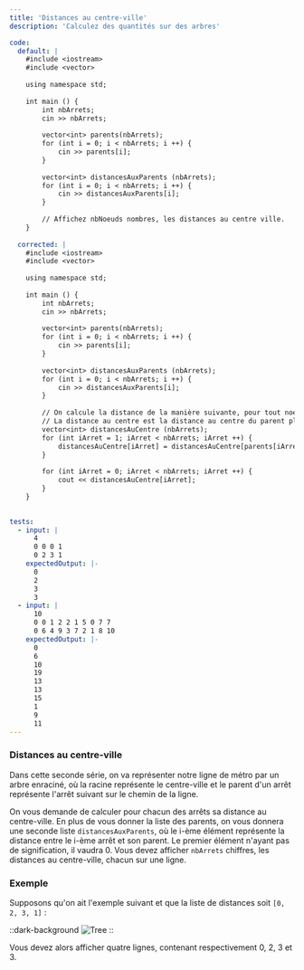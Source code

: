 ```yaml
---
title: 'Distances au centre-ville'
description: 'Calculez des quantités sur des arbres'

code:
  default: |
    #include <iostream>
    #include <vector>
    
    using namespace std;
    
    int main () {
        int nbArrets;
        cin >> nbArrets;
    
        vector<int> parents(nbArrets);
        for (int i = 0; i < nbArrets; i ++) {
            cin >> parents[i];
        }
    
        vector<int> distancesAuxParents (nbArrets);
        for (int i = 0; i < nbArrets; i ++) {
            cin >> distancesAuxParents[i];
        }
        
        // Affichez nbNoeuds nombres, les distances au centre ville.
    }
    
  corrected: |
    #include <iostream>
    #include <vector>
    
    using namespace std;
    
    int main () {
        int nbArrets;
        cin >> nbArrets;
    
        vector<int> parents(nbArrets);
        for (int i = 0; i < nbArrets; i ++) {
            cin >> parents[i];
        }
    
        vector<int> distancesAuxParents (nbArrets);
        for (int i = 0; i < nbArrets; i ++) {
            cin >> distancesAuxParents[i];
        }
        
        // On calcule la distance de la manière suivante, pour tout noeud possédant un parent,
        // La distance au centre est la distance au centre du parent plus la distance au parent
        vector<int> distancesAuCentre (nbArrets);
        for (int iArret = 1; iArret < nbArrets; iArret ++) {
            distancesAuCentre[iArret] = distancesAuCentre[parents[iArret]] + distancesAuxParents[iArret];
        }
    
        for (int iArret = 0; iArret < nbArrets; iArret ++) {
            cout << distancesAuCentre[iArret];
        }
    }
    

tests:
  - input: |
      4
      0 0 0 1
      0 2 3 1
    expectedOutput: |-
      0
      2
      3
      3
  - input: |
      10
      0 0 1 2 2 1 5 0 7 7
      0 6 4 9 3 7 2 1 8 10
    expectedOutput: |-
      0
      6
      10
      19
      13
      13
      15
      1
      9
      11
---
```


### Distances au centre-ville

Dans cette seconde série, on va représenter notre ligne de métro par un arbre enraciné, où la racine représente le centre-ville et le parent d'un arrêt représente l'arrêt suivant sur le chemin de la ligne.

On vous demande de calculer pour chacun des arrêts sa distance au centre-ville. En plus de vous donner la liste des parents, on vous donnera une seconde liste `distancesAuxParents`, où le i-ème élément représente la distance entre le i-ème arrêt et son parent. Le premier élément n'ayant pas de signification, il vaudra 0. Vous devez afficher `nbArrets` chiffres, les distances au centre-ville, chacun sur une ligne.

### Exemple

Supposons qu'on ait l'exemple suivant et que la liste de distances soit `[0, 2, 3, 1]` :

::dark-background
![Tree](/polympiads/tree-metro-polympiads.png)
::

Vous devez alors afficher quatre lignes, contenant respectivement 0, 2, 3 et 3. 
